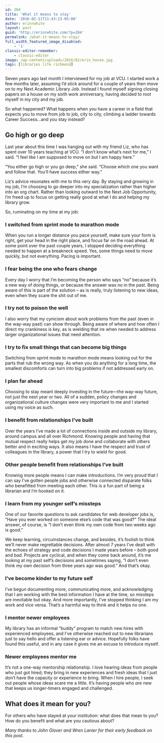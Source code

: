 ```yaml
---
id: 284
title: 'What it means to stay'
date: '2016-02-11T11:43:23-05:00'
author: erinrwhite
layout: post
guid: 'http://erinrwhite.com/?p=284'
permalink: /what-it-means-to-stay/
full_width_featured_image_disabled:
    - '1'
classic-editor-remember:
    - classic-editor
image: /wp-content/uploads/2016/02/erin_house.jpg
tags: [libraries life richmond]
---
```


Seven years ago last month I interviewed for my job at VCU. I started work a few months later, assuming I’d stick around for a couple of years then move on to my Next Academic Library Job. Instead I found myself signing closing papers on a house on my sixth work anniversary, having decided to root myself in my city and my job.

So what happened? What happens when you have a career in a field that expects you to move from job to job, city to city, climbing a ladder towards Career Success…and you stay instead?

## Go high or go deep

Last year about this time I was hanging out with my friend Liz, who has spent over 10 years teaching at VCU. “I don’t know what’s next for me,” I said. “I feel like I am supposed to move on but I am happy here.”

“You either go high or you go deep,” she said. “Choose which one you want and follow that. You’ll have success either way.”

Liz’s advice resonates with me to this very day. By staying and growing in my job, I’m choosing to go deeper into my specialization rather than higher into an org chart. Rather than looking outward to the Next Job Opportunity, I’m freed up to focus on getting really good at what I do and helping my library grow.

So, ruminating on my time at my job:

### I switched from sprint mode to marathon mode

When you run a longer distance you pace yourself, make sure your form is right, get your head in the right place, and focus far on the road ahead. At some point over the past couple years, I stopped deciding everything needed to happen at a breakneck speed. Yes, some things need to move quickly, but not everything. Pacing is important.

### I fear being the one who fears change

Every day I worry that I’m becoming the person who says “no” because it’s a new way of doing things, or because the answer was no in the past. Being aware of this is part of the solution – as is really, truly listening to new ideas, even when they scare the shit out of me.

### I try not to poison the well

I also worry that my cynicism about work problems from the past (even in the way-way past) can show through. Being aware of where and how often I direct my crankiness is key, as is wielding that ire when needed to address larger organizational issues that need attention.

### I try to fix small things that can become big things

Switching from sprint mode to marathon mode means looking out for the parts that rub the wrong way. As when you do anything for a long time, the smallest discomforts can turn into big problems if not addressed early on.

### I plan far ahead

Choosing to stay meant deeply investing in the future—the way-way future, not just the next year or two. All of a sudden, policy changes and organizational culture changes were very important to me and I started using my voice as such.

### I benefit from relationships I’ve built

Over the years I’ve made a lot of connections inside and outside my library, around campus and all over Richmond. Knowing people and having that mutual respect really helps get my job done and collaborate with others better and in exciting ways. It also means I have the respect and trust of colleagues in the library, a power that I try to wield for good.

### Other people benefit from relationships I’ve built

Knowing more people means I can make introductions. I’m very proud that I can say I’ve gotten people jobs and otherwise connected disparate folks who benefitted from meeting each other. This is a fun part of being a librarian and I’m hooked on it.

### I learn from my younger self’s missteps

One of our favorite questions to ask candidates for web developer jobs is, “Have you ever worked on someone else’s code that was good?” The ideal answer, of course, is “I don’t even think my own code from two weeks ago is good.”

We keep learning, circumstances change, and besides, it’s foolish to think we’ll never make regrettable decisions. After almost 7 years I’ve dealt with the echoes of strategy and code decisions I made years before – both good and bad. Projects are cyclical, and when they come back around, it’s me looking at my past self’s decisions and sometimes saying, “I don’t even think my own decision from three years ago was good.” And that’s okay.

### I’ve become kinder to my future self

I’ve begun documenting more, communicating more, and acknowledging that I am working with the best information I have at the time, so missteps are inevitable but okay. And more importantly, I’ve stopped thinking I am my work and vice versa. That’s a harmful way to think and it helps no one.

### I mentor newer employees

My library has an informal “buddy” program to match new hires with experienced employees, and I’ve otherwise reached out to new librarians just to say hello and offer a listening ear or advice. Hopefully folks have found this useful, and in any case it gives me an excuse to introduce myself.

### Newer employees mentor me

It’s not a one-way mentorship relationship. I love hearing ideas from people who just got hired; they bring in new experiences and fresh ideas that I just don’t have the capacity or experience to bring. When I hire people, I seek out people whose ideas scare me a little. It’s having people who *are* new that keeps us longer-timers engaged and challenged.

## What does it mean for you?

For others who have stayed at your institution: what does that mean to you? How do you benefit and what are you cautious about?

*Many thanks to John Glover and Wren Lanier for their early feedback on this post.*